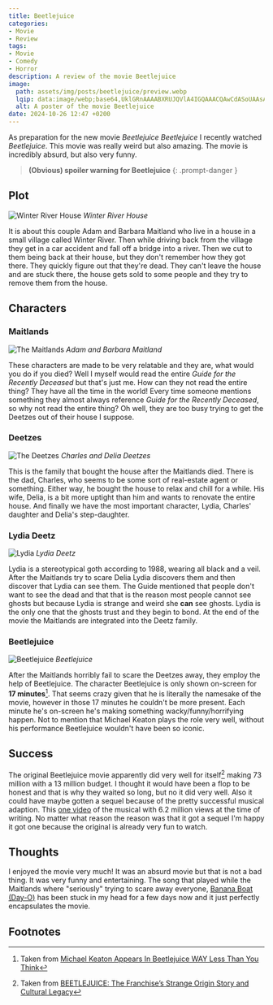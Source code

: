 ```yaml
---
title: Beetlejuice
categories:
- Movie
- Review
tags:
- Movie
- Comedy
- Horror
description: A review of the movie Beetlejuice
image:
  path: assets/img/posts/beetlejuice/preview.webp
  lqip: data:image/webp;base64,UklGRnAAAABXRUJQVlA4IGQAAACQAwCdASoUAAsAPzmGuVOvKSWisAgB4CcJbAAAV92Z5XYROXgcAP7abGkNvT9gLrWhVKtfEzf/3Vt5mRWeHamW+t1x4s+nxECFa3pnZOo9uxQ0lf2R2r8dURc5jP30YasMAAAA
  alt: A poster of the movie Beetlejuice
date: 2024-10-26 12:47 +0200
---
```

As preparation for the new movie *Beetlejuice Beetlejuice* I recently watched *Beetlejuice*. This movie was really weird but also amazing. The movie is incredibly absurd, but also very funny.

> **(Obvious) spoiler warning for Beetlejuice**
{: .prompt-danger }

## Plot

![Winter River House](/assets/img/posts/beetlejuice/house.png)
_Winter River House_

It is about this couple Adam and Barbara Maitland who live in a house in a small village called Winter River. Then while driving back from the village they get in a car accident and fall off a bridge into a river. Then we cut to them being back at their house, but they don't remember how they got there. They quickly figure out that they're dead. They can't leave the house and are stuck there, the house gets sold to some people and they try to remove them from the house.

## Characters

### Maitlands

![The Maitlands](/assets/img/posts/beetlejuice/maitlands.jpg)
_Adam and Barbara Maitland_

These characters are made to be very relatable and they are, what would you do if you died? Well I myself would read the entire *Guide for the Recently Deceased* but that's just me. How can they not read the entire thing? They have all the time in the world! Every time someone mentions something they almost always reference *Guide for the Recently Deceased*, so why not read the entire thing? Oh well, they are too busy trying to get the Deetzes out of their house I suppose. 

### Deetzes

![The Deetzes](/assets/img/posts/beetlejuice/deetzes.jpg)
_Charles and Delia Deetzes_

This is the family that bought the house after the Maitlands died. There is the dad, Charles, who seems to be some sort of real-estate agent or something. Either way, he bought the house to relax and chill for a while. His wife, Delia, is a bit more uptight than him and wants to renovate the entire house. And finally we have the most important character, Lydia, Charles' daughter and Delia's step-daughter.

### Lydia Deetz

![Lydia](/assets/img/posts/beetlejuice/lydia.jpg)
_Lydia Deetz_

Lydia is a stereotypical goth according to 1988, wearing all black and a veil. After the Maitlands try to scare Delia Lydia discovers them and then discover that Lydia can see them. The Guide mentioned that people don't want to see the dead and that that is the reason most people cannot see ghosts but because Lydia is strange and weird she **can** see ghosts. Lydia is the only one that the ghosts trust and they begin to bond. At the end of the movie the Maitlands are integrated into the Deetz family.

### Beetlejuice

![Beetlejuice](/assets/img/posts/beetlejuice/beetlejuice.jpg)
_Beetlejuice_

After the Maitlands horribly fail to scare the Deetzes away, they employ the help of Beetlejuice. The character Beetlejuice is only shown on-screen for **17 minutes**[^screentime-beetlejuice]. That seems crazy given that he is literally the namesake of the movie, however in those 17 minutes he couldn't be more present. Each minute he's on-screen he's making something wacky/funny/horrifying happen. Not to mention that Michael Keaton plays the role very well, without his performance Beetlejuice wouldn't have been so iconic.

## Success

The original Beetlejuice movie apparently did very well for itself[^history-beetlejuice] making 73 million with a 13 million budget. I thought it would have been a flop to be honest and that is why they waited so long, but no it did very well. Also it could have maybe gotten a sequel because of the pretty successful musical adaption. This [one video](https://youtu.be/IL0WNrFGrlQ) of the musical with 6.2 million views at the time of writing. No matter what reason the reason was that it got a sequel I'm happy it got one because the original is already very fun to watch.

## Thoughts

I enjoyed the movie very much! It was an absurd movie but that is not a bad thing. It was very funny and entertaining. The song that played while the Maitlands where "seriously" trying to scare away everyone, [Banana Boat (Day-O)](https://open.spotify.com/track/4fHDlIntTsRGSyTg5UYZYC?si=c7b5f875cc5a440f) has been stuck in my head for a few days now and it just perfectly encapsulates the movie.

## Footnotes

[^screentime-beetlejuice]: Taken from [Michael Keaton Appears In Beetlejuice WAY Less Than You Think](https://screenrant.com/beetlejuice-michael-keaton-screen-time/)
[^history-beetlejuice]: Taken from [BEETLEJUICE: The Franchise’s Strange Origin Story and Cultural Legacy](https://nerdist.com/article/the-strange-origin-story-and-pop-culture-legacy-of-the-beetlejuice-franchise/)

